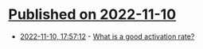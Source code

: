 # [Published on 2022-11-10](index.md)

* [2022-11-10, 17:57:12](https://news.ycombinator.com/item?id=33550461) - [What is a good activation rate?](https://www.lennysnewsletter.com/p/what-is-a-good-activation-rate)
